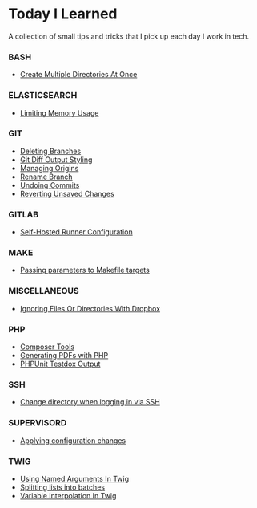 Today I Learned
=====

A collection of small tips and tricks that I pick up each day I work in tech.

### BASH


- [Create Multiple Directories At Once](bash/mkdir-tricks.md)


### ELASTICSEARCH


- [Limiting Memory Usage](elasticsearch/limit-memory-usage.md)


### GIT


- [Deleting Branches](git/delete-branch.md)
- [Git Diff Output Styling](git/git-diff-styling.md)
- [Managing Origins](git/manage-origins.md)
- [Rename Branch](git/rename-branch.md)
- [Undoing Commits](git/undo-commit.md)
- [Reverting Unsaved Changes](git/undo-unsaved-changes.md)


### GITLAB


- [Self-Hosted Runner Configuration](gitlab/runner-config.md)


### MAKE


- [Passing parameters to Makefile targets](make/makefile-parameters.md)


### MISCELLANEOUS


- [Ignoring Files Or Directories With Dropbox](miscellaneous/dropbox-ignore.md)


### PHP


- [Composer Tools](php/composer-tools.md)
- [Generating PDFs with PHP](php/pdf-generation.md)
- [PHPUnit Testdox Output](php/phpunit-testdox.md)


### SSH


- [Change directory when logging in via SSH](ssh/cd-on-login.md)


### SUPERVISORD


- [Applying configuration changes](supervisord/changing-configuration.md)


### TWIG


- [Using Named Arguments In Twig](twig/named-arguments.md)
- [Splitting lists into batches](twig/splitting-lists-into-batches.md)
- [Variable Interpolation In Twig](twig/variable-interpolation.md)
